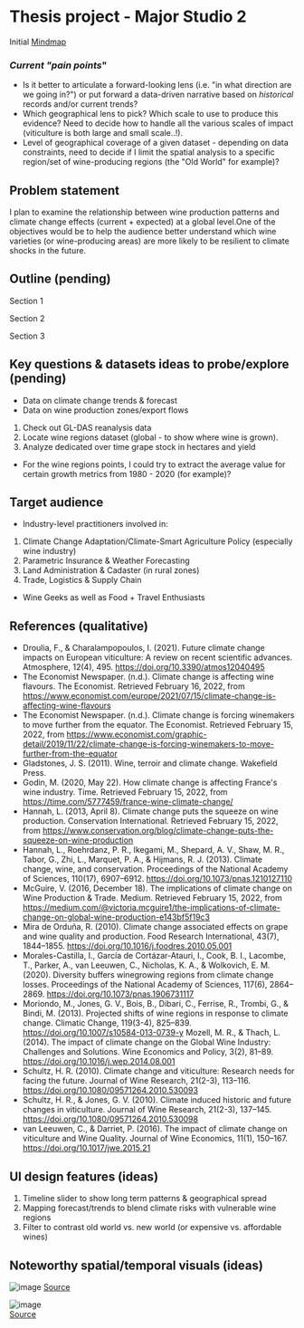 # Thesis project - Major Studio 2 

Initial [Mindmap](https://app.mural.co/t/newschool14/m/newschool14/1643690438711/8729f87315827873d1ddd7c7095f14b6f8b6609e?sender=u6b4a2907c260aa3728a02010)

### *Current "pain points*"
- Is it better to articulate a forward-looking lens (i.e. "in what direction are we going in?") or put forward a data-driven narrative based on _historical_ records and/or current trends?
- Which geographical lens to pick? Which scale to use to produce this evidence? Need to decide how to handle all the various scales of impact (viticulture is both large and small scale..!).
- Level of geographical coverage of a given dataset - depending on data constraints, need to decide if I limit the spatial analysis to a specific region/set of wine-producing regions (the "Old World" for example)?

## Problem statement

I plan to examine the relationship between wine production patterns and climate change effects (current + expected) at a global level.One of the objectives would be to help the audience better understand which wine varieties (or wine-producing areas) are more likely to be resilient to climate shocks in the future.

## Outline (pending)

Section 1

Section 2

Section 3

## Key questions & datasets ideas to probe/explore (pending)

- Data on climate change trends & forecast
- Data on wine production zones/export flows

1) Check out GL-DAS reanalysis data
2) Locate wine regions dataset (global - to show where wine is grown). 
3) Analyze dedicated over time grape stock in hectares and yield

* For the wine regions points, I could try to extract the average value for certain growth metrics from 1980 - 2020 (for example)?

## Target audience
- Industry-level practitioners involved in: 
1. Climate Change Adaptation/Climate-Smart Agriculture Policy (especially wine industry)
2. Parametric Insurance & Weather Forecasting
3. Land Administration & Cadaster (in rural zones)
4. Trade, Logistics & Supply Chain
- Wine Geeks as well as Food + Travel Enthusiasts

## References (qualitative)

- Droulia, F., & Charalampopoulos, I. (2021). Future climate change impacts on European viticulture: A review on recent scientific advances. Atmosphere, 12(4), 495. https://doi.org/10.3390/atmos12040495 
- The Economist Newspaper. (n.d.). Climate change is affecting wine flavours. The Economist. Retrieved February 16, 2022, from https://www.economist.com/europe/2021/07/15/climate-change-is-affecting-wine-flavours 
- The Economist Newspaper. (n.d.). Climate change is forcing winemakers to move further from the equator. The Economist. Retrieved February 15, 2022, from https://www.economist.com/graphic-detail/2019/11/22/climate-change-is-forcing-winemakers-to-move-further-from-the-equator 
- Gladstones, J. S. (2011). Wine, terroir and climate change. Wakefield Press. 
- Godin, M. (2020, May 22). How climate change is affecting France's wine industry. Time. Retrieved February 15, 2022, from https://time.com/5777459/france-wine-climate-change/ 
- Hannah, L. (2013, April 8). Climate change puts the squeeze on wine production. Conservation International. Retrieved February 15, 2022, from https://www.conservation.org/blog/climate-change-puts-the-squeeze-on-wine-production 
- Hannah, L., Roehrdanz, P. R., Ikegami, M., Shepard, A. V., Shaw, M. R., Tabor, G., Zhi, L., Marquet, P. A., & Hijmans, R. J. (2013). Climate change, wine, and conservation. Proceedings of the National Academy of Sciences, 110(17), 6907–6912. https://doi.org/10.1073/pnas.1210127110 
- McGuire, V. (2016, December 18). The implications of climate change on Wine Production & Trade. Medium. Retrieved February 15, 2022, from https://medium.com/@victoria.mcguire1/the-implications-of-climate-change-on-global-wine-production-e143bf5f19c3 
- Mira de Orduña, R. (2010). Climate change associated effects on grape and wine quality and production. Food Research International, 43(7), 1844–1855. https://doi.org/10.1016/j.foodres.2010.05.001 
- Morales-Castilla, I., García de Cortázar-Atauri, I., Cook, B. I., Lacombe, T., Parker, A., van Leeuwen, C., Nicholas, K. A., & Wolkovich, E. M. (2020). Diversity buffers winegrowing regions from climate change losses. Proceedings of the National Academy of Sciences, 117(6), 2864–2869. https://doi.org/10.1073/pnas.1906731117 
- Moriondo, M., Jones, G. V., Bois, B., Dibari, C., Ferrise, R., Trombi, G., & Bindi, M. (2013). Projected shifts of wine regions in response to climate change. Climatic Change, 119(3-4), 825–839. https://doi.org/10.1007/s10584-013-0739-y 
Mozell, M. R., & Thach, L. (2014). The impact of climate change on the Global Wine Industry: Challenges and Solutions. Wine Economics and Policy, 3(2), 81–89. https://doi.org/10.1016/j.wep.2014.08.001 
- Schultz, H. R. (2010). Climate change and viticulture: Research needs for facing the future. Journal of Wine Research, 21(2-3), 113–116. https://doi.org/10.1080/09571264.2010.530093 
- Schultz, H. R., & Jones, G. V. (2010). Climate induced historic and future changes in viticulture. Journal of Wine Research, 21(2-3), 137–145. https://doi.org/10.1080/09571264.2010.530098 
- van Leeuwen, C., & Darriet, P. (2016). The impact of climate change on viticulture and Wine Quality. Journal of Wine Economics, 11(1), 150–167. https://doi.org/10.1017/jwe.2015.21 


## UI design features (ideas)
1. Timeline slider to show long term patterns & geographical spread
2. Mapping forecast/trends to blend climate risks with vulnerable wine regions
3. Filter to contrast old world vs. new world (or expensive vs. affordable wines)

## Noteworthy spatial/temporal visuals (ideas)

![image](https://user-images.githubusercontent.com/82052220/154169010-12dba900-e73f-49b3-ad40-9f63dbd9a5f1.png)
[Source](https://www.economist.com/graphic-detail/2019/11/22/climate-change-is-forcing-winemakers-to-move-further-from-the-equator)

![image](https://user-images.githubusercontent.com/82052220/154168572-477834d5-bb5a-45e5-9333-0153f9a1ce31.png) <br>
[Source](https://www.climatecentral.org/news/study-climate-change-will-threaten-wine-production-15857)
